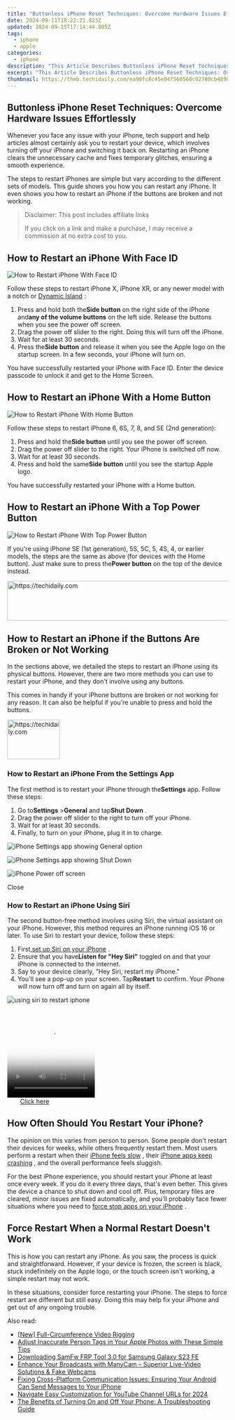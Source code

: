 ```yaml
---
title: "Buttonless iPhone Reset Techniques: Overcome Hardware Issues Effortlessly"
date: 2024-09-11T18:22:21.823Z
updated: 2024-09-15T17:14:44.805Z
tags:
  - iphone
  - apple
categories:
  - iphone
description: "This Article Describes Buttonless iPhone Reset Techniques: Overcome Hardware Issues Effortlessly"
excerpt: "This Article Describes Buttonless iPhone Reset Techniques: Overcome Hardware Issues Effortlessly"
thumbnail: https://thmb.techidaily.com/ea90fc8c45e04f560568c92780cb489093bd55fc49ac8140b1c1038ab7e89004.jpg
---
```


## Buttonless iPhone Reset Techniques: Overcome Hardware Issues Effortlessly

 Whenever you face any issue with your iPhone, tech support and help articles almost certainly ask you to restart your device, which involves turning off your iPhone and switching it back on. Restarting an iPhone clears the unnecessary cache and fixes temporary glitches, ensuring a smooth experience.

 The steps to restart iPhones are simple but vary according to the different sets of models. This guide shows you how you can restart any iPhone. It even shows you how to restart an iPhone if the buttons are broken and not working.

>  Disclaimer: This post includes affiliate links
>
>  If you click on a link and make a purchase, I may receive a commission at no extra cost to you.
>

## How to Restart an iPhone With Face ID

![How to Restart iPhone With Face ID](https://static1.makeuseofimages.com/wordpress/wp-content/uploads/2021/10/how-to-restart-iphone-with-face-id.png)

 Follow these steps to restart iPhone X, iPhone XR, or any newer model with a notch or [Dynamic Island](https://www.makeuseof.com/what-is-dynamic-island/) :

1. Press and hold both the**Side button** on the right side of the iPhone and**any of the volume buttons** on the left side. Release the buttons when you see the power off screen.
2. Drag the power off slider to the right. Doing this will turn off the iPhone.
3. Wait for at least 30 seconds.
4. Press the**Side button** and release it when you see the Apple logo on the startup screen. In a few seconds, your iPhone will turn on.

 You have successfully restarted your iPhone with Face ID. Enter the device passcode to unlock it and get to the Home Screen.

## How to Restart an iPhone With a Home Button

![How to Restart iPhone With Home Button](https://static1.makeuseofimages.com/wordpress/wp-content/uploads/2021/10/how-to-restart-iphone-with-home-button.png)

 Follow these steps to restart iPhone 6, 6S, 7, 8, and SE (2nd generation):

1. Press and hold the**Side button** until you see the power off screen.
2. Drag the power off slider to the right. Your iPhone is switched off now.
3. Wait for at least 30 seconds.
4. Press and hold the same**Side button** until you see the startup Apple logo.

You have successfully restarted your iPhone with a Home button.

## How to Restart an iPhone With a Top Power Button

![How to Restart iPhone With Top Power Button](https://static1.makeuseofimages.com/wordpress/wp-content/uploads/2021/10/how-to-restart-iphone-with-top-power-button.png)

 If you're using iPhone SE (1st generation), 5S, 5C, 5, 4S, 4, or earlier models, the steps are the same as above (for devices with the Home button). Just make sure to press the**Power button** on the top of the device instead.

<!-- affiliate ads begin -->
<a href="https://unicoeye.pxf.io/c/5597632/2134239/18498" target="_top" id="2134239">
  <img src="//a.impactradius-go.com/display-ad/18498-2134239" border="0" alt="https://techidaily.com" width="721" height="90"/>
</a>
<img height="0" width="0" src="https://unicoeye.pxf.io/i/5597632/2134239/18498" style="position:absolute;visibility:hidden;" border="0" />
<!-- affiliate ads end -->

## How to Restart an iPhone if the Buttons Are Broken or Not Working

 In the sections above, we detailed the steps to restart an iPhone using its physical buttons. However, there are two more methods you can use to restart your iPhone, and they don't involve using any buttons.

 This comes in handy if your iPhone buttons are broken or not working for any reason. It can also be helpful if you're unable to press and hold the buttons.

<!-- affiliate ads begin -->
<a href="https://aligracehair.sjv.io/c/5597632/2135348/19272" target="_top" id="2135348">
  <img src="//a.impactradius-go.com/display-ad/19272-2135348" border="0" alt="https://techidaily.com" width="120" height="90"/>
</a>
<img height="0" width="0" src="https://aligracehair.sjv.io/i/5597632/2135348/19272" style="position:absolute;visibility:hidden;" border="0" />
<!-- affiliate ads end -->

### How to Restart an iPhone From the Settings App

 The first method is to restart your iPhone through the**Settings** app. Follow these steps:

1. Go to**Settings** \>**General** and tap**Shut Down** .
2. Drag the power off slider to the right to turn off your iPhone.
3. Wait for at least 30 seconds.
4. Finally, to turn on your iPhone, plug it in to charge.

![iPhone Settings app showing General option](https://static1.makeuseofimages.com/wordpress/wp-content/uploads/2021/10/iphone-settings-app-showing-general-option.png)

![iPhone Settings app showing Shut Down](https://static1.makeuseofimages.com/wordpress/wp-content/uploads/2021/10/iphone-settings-app-showing-shut-down.png)

![iPhone Power off screen](https://static1.makeuseofimages.com/wordpress/wp-content/uploads/2021/10/iphone-power-off-screen.png)

Close

### How to Restart an iPhone Using Siri

 The second button-free method involves using Siri, the virtual assistant on your iPhone. However, this method requires an iPhone running iOS 16 or later. To use Siri to restart your device, follow these steps:

1. First,[set up Siri on your iPhone](https://www.makeuseof.com/how-to-set-up-and-use-siri-iphone/) .
2. Ensure that you have**Listen for "Hey Siri"** toggled on and that your iPhone is connected to the internet.
3. Say to your device clearly, "Hey Siri, restart my iPhone."
4. You'll see a pop-up on your screen. Tap**Restart** to confirm. Your iPhone will now turn off and turn on again all by itself.

![using siri to restart iphone](https://static1.makeuseofimages.com/wordpress/wp-content/uploads/2023/01/muo-in-article-image-1200px-by-600px-21-ratio-23.jpg)

<!-- affiliate ads begin -->
<span id="1374820">
					<video width="200" height="200" style="cursor:pointer"
           poster="//a.impactradius-go.com/display-clicktoplayimage/1374820.png"
           onclick="if(!this.playClicked){this.play();this.setAttribute('controls',true);this.playClicked=true;}">
	   <source src="//a.impactradius-go.com/display-ad/15852-1374820">
	   <img src="//a.impactradius-go.com/display-clicktoplayimage/1374820.png" style="border: none; height: 100%; width: 100%; object-fit: contain">
	</video>
	<div style="width:125px;text-align:center"><a href="javascript:window.open(decodeURIComponent('https%3A%2F%2Fthefitville.pxf.io%2Fc%2F5597632%2F1374820%2F15852'), '_blank');void(0);">Click here</a></div>
</span>
<img height="0" width="0" src="https://imp.pxf.io/i/5597632/1374820/15852" style="position:absolute;visibility:hidden;" border="0" />
<!-- affiliate ads end -->

## How Often Should You Restart Your iPhone?

 The opinion on this varies from person to person. Some people don't restart their devices for weeks, while others frequently restart them. Most users perform a restart when their [iPhone feels slow](https://www.makeuseof.com/how-to-fix-slow-iphone/) , their [iPhone apps keep crashing](https://www.makeuseof.com/tag/iphone-ios-apps-keep-crashing-try-fixes/) , and the overall performance feels sluggish.

 For the best iPhone experience, you should restart your iPhone at least once every week. If you do it every three days, that's even better. This gives the device a chance to shut down and cool off. Plus, temporary files are cleared, minor issues are fixed automatically, and you'll probably face fewer situations where you need to [force stop apps on your iPhone](https://www.makeuseof.com/should-you-force-stop-apps-on-your-phone/) .

## Force Restart When a Normal Restart Doesn't Work

 This is how you can restart any iPhone. As you saw, the process is quick and straightforward. However, if your device is frozen, the screen is black, stuck indefinitely on the Apple logo, or the touch screen isn't working, a simple restart may not work.

 In these situations, consider force restarting your iPhone. The steps to force restart are different but still easy. Doing this may help fix your iPhone and get out of any ongoing trouble.

<ins class="adsbygoogle"
     style="display:block"
     data-ad-format="autorelaxed"
     data-ad-client="ca-pub-7571918770474297"
     data-ad-slot="1223367746"></ins>

<ins class="adsbygoogle"
     style="display:block"
     data-ad-client="ca-pub-7571918770474297"
     data-ad-slot="8358498916"
     data-ad-format="auto"
     data-full-width-responsive="true"></ins>

<span class="atpl-alsoreadstyle">Also read:</span>
<div><ul>
<li><a href="https://some-techniques.techidaily.com/new-full-circumference-video-rigging/"><u>[New] Full-Circumference Video Rigging</u></a></li>
<li><a href="https://fox-that.techidaily.com/adjust-inaccurate-person-tags-in-your-apple-photos-with-these-simple-tips/"><u>Adjust Inaccurate Person Tags in Your Apple Photos with These Simple Tips</u></a></li>
<li><a href="https://android-unlock.techidaily.com/downloading-samfw-frp-tool-30-for-samsung-galaxy-s23-fe-by-drfone-android/"><u>Downloading SamFw FRP Tool 3.0 for Samsung Galaxy S23 FE</u></a></li>
<li><a href="https://some-approaches.techidaily.com/enhance-your-broadcasts-with-manycam-superior-live-video-solutions-and-fake-webcams/"><u>Enhance Your Broadcasts with ManyCam – Superior Live-Video Solutions & Fake Webcams</u></a></li>
<li><a href="https://fox-that.techidaily.com/fixing-cross-platform-communication-issues-ensuring-your-android-can-send-messages-to-your-iphone/"><u>Fixing Cross-Platform Communication Issues: Ensuring Your Android Can Send Messages to Your iPhone</u></a></li>
<li><a href="https://youtube-help.techidaily.com/navigate-easy-customization-for-youtube-channel-urls-for-2024/"><u>Navigate Easy Customization for YouTube Channel URLs for 2024</u></a></li>
<li><a href="https://fox-that.techidaily.com/the-benefits-of-turning-on-and-off-your-phone-a-troubleshooting-guide/"><u>The Benefits of Turning On and Off Your Phone: A Troubleshooting Guide</u></a></li>
</ul></div>

